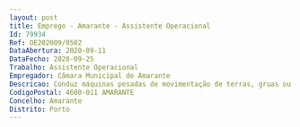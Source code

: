 ```yaml
--- 
layout: post
title: Emprego - Amarante - Assistente Operacional
Id: 79934
Ref: OE202009/0502
DataAbertura: 2020-09-11
DataFecho: 2020-09-25
Trabalho: Assistente Operacional
Empregador: Câmara Municipal de Amarante
Descricao: Conduz máquinas pesadas de movimentação de terras, gruas ou veículos destinados à limpeza urbana ou recolha de lixo, manobrando também sistemas hidráulicos ou mecanismos complementares das viaturas
CodigoPostal: 4600-011 AMARANTE
Concelho: Amarante
Distrito: Porto
--- 
```

